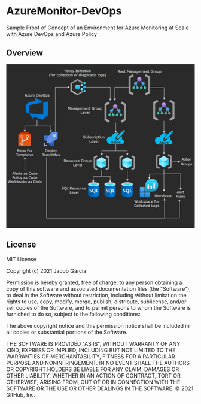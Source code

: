 # AzureMonitor-DevOps

Sample Proof of Concept of an Environment for Azure Monitoring at Scale with Azure DevOps and Azure Policy

## Overview

![Architecture](https://github.com/jacobgarcia13/AzureMonitor-DevOps/blob/main/Monitoring_POC_Architecture1.PNG?raw=true)

## License

MIT License

Copyright (c) 2021 Jacob Garcia

Permission is hereby granted, free of charge, to any person obtaining a copy
of this software and associated documentation files (the "Software"), to deal
in the Software without restriction, including without limitation the rights
to use, copy, modify, merge, publish, distribute, sublicense, and/or sell
copies of the Software, and to permit persons to whom the Software is
furnished to do so, subject to the following conditions:

The above copyright notice and this permission notice shall be included in all
copies or substantial portions of the Software.

THE SOFTWARE IS PROVIDED "AS IS", WITHOUT WARRANTY OF ANY KIND, EXPRESS OR
IMPLIED, INCLUDING BUT NOT LIMITED TO THE WARRANTIES OF MERCHANTABILITY,
FITNESS FOR A PARTICULAR PURPOSE AND NONINFRINGEMENT. IN NO EVENT SHALL THE
AUTHORS OR COPYRIGHT HOLDERS BE LIABLE FOR ANY CLAIM, DAMAGES OR OTHER
LIABILITY, WHETHER IN AN ACTION OF CONTRACT, TORT OR OTHERWISE, ARISING FROM,
OUT OF OR IN CONNECTION WITH THE SOFTWARE OR THE USE OR OTHER DEALINGS IN THE
SOFTWARE.
© 2021 GitHub, Inc.
